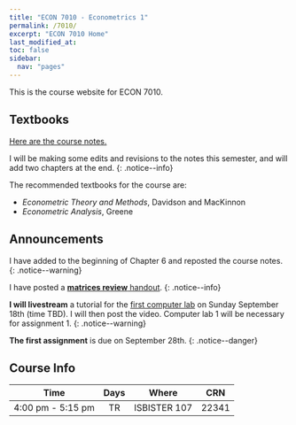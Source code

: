 ```yaml
---
title: "ECON 7010 - Econometrics 1"
permalink: /7010/
excerpt: "ECON 7010 Home"
last_modified_at:
toc: false
sidebar:
  nav: "pages"
---
```


This is the course website for ECON 7010.

## Textbooks
[Here are the course notes.](https://rtgodwin.com/econometrics1.pdf)

I will be making some edits and revisions to the notes this semester, and will add two chapters at the end.
{: .notice--info}

The recommended textbooks for the course are:

* *Econometric Theory and Methods*, Davidson and MacKinnon
* *Econometric Analysis*, Greene

## Announcements

I have added to the beginning of Chapter 6 and reposted the course notes.
{: .notice--warning}

I have posted a [**matrices review** handout](/7010/matrices.pdf).
{: .notice--info}

**I will livestream** a tutorial for the [first computer lab](/7010/lab1/) on Sunday September 18th (time TBD). I will then post the video. Computer lab 1 will be necessary for assignment 1.
{: .notice--warning}

**The first assignment** is due on September 28th.
{: .notice--danger}

## Course Info

| Time              | Days          | Where                  | CRN   |
| :---------------: | :-----------: | :--------------------: | :---: |
| 4:00 pm - 5:15 pm | TR            | ISBISTER 107           | 22341 |
